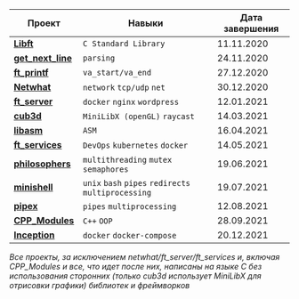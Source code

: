 |  Проект | Навыки | Дата завершения |
| ------ | ------ | ------ |
| [**Libft**](https://github.com/eeeyyeeezz/libft) | `C Standard Library` | 11.11.2020
| [**get_next_line**](https://github.com/eeeyyeeezz/get_next_line) | `parsing` | 24.11.2020
| [**ft_printf**](https://github.com/eeeyyeeezz/ft_printf) | `va_start/va_end` |  27.12.2020 
| [**Netwhat**](https://www.youtube.com/watch?v=dQw4w9WgXcQ)| `network` `tcp/udp` `net` | 30.12.2020 
| [**ft_server**](https://github.com/eeeyyeeezz/ft_server) | `docker` `nginx` `wordpress` | 12.01.2021
| [**cub3d**](https://github.com/eeeyyeeezz/cub3d) | `MiniLibX (openGL)` `raycast` | 14.03.2021
| [**libasm**](https://github.com/eeeyyeeezz/libasm) |  `ASM` | 16.04.2021
| [**ft_services**](https://github.com/eeeyyeeezz/ft_services) | `DevOps` `kubernetes` `docker` | 14.05.2021
| [**philosophers**](https://github.com/eeeyyeeezz/philosophers) | `multithreading` `mutex` `semaphores` | 19.06.2021
| [**minishell**](https://github.com/eeeyyeeezz/minishell_gmorra_sysilla) | `unix` `bash` `pipes` `redirects` `multiprocessing` | 19.07.2021
| [**pipex**](https://github.com/eeeyyeeezz/pipex) | `pipes` `multiprocessing` | 12.08.2021
| [**CPP_Modules**](https://github.com/eeeyyeeezz/CPP_Modules) |`C++` `OOP` | 28.09.2021
| [**Inception**](https://github.com/eeeyyeeezz/Inception) |`docker` `docker-compose` | 20.12.2021

*Все проекты, за исключением netwhat/ft_server/ft_services и, включая CPP_Modules и все, что идет после них, написаны на языке С без использования сторонних (только cub3d использует MiniLibX для отрисовки графики) библиотек и фреймворков*
